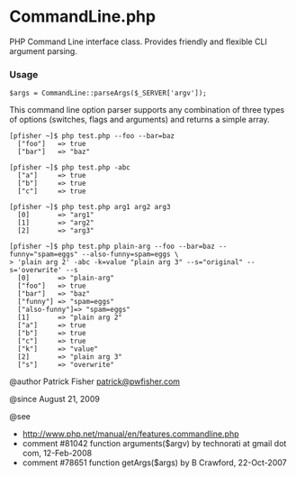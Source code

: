 CommandLine.php
===============

PHP Command Line interface class. Provides friendly and flexible CLI argument parsing.

### Usage

    $args = CommandLine::parseArgs($_SERVER['argv']);

This command line option parser supports any combination of three types
of options (switches, flags and arguments) and returns a simple array.

    [pfisher ~]$ php test.php --foo --bar=baz
      ["foo"]   => true
      ["bar"]   => "baz"

    [pfisher ~]$ php test.php -abc
      ["a"]     => true
      ["b"]     => true
      ["c"]     => true

    [pfisher ~]$ php test.php arg1 arg2 arg3
      [0]       => "arg1"
      [1]       => "arg2"
      [2]       => "arg3"

    [pfisher ~]$ php test.php plain-arg --foo --bar=baz --funny="spam=eggs" --also-funny=spam=eggs \
    > 'plain arg 2' -abc -k=value "plain arg 3" --s="original" --s='overwrite' --s
      [0]       => "plain-arg"
      ["foo"]   => true
      ["bar"]   => "baz"
      ["funny"] => "spam=eggs"
      ["also-funny"]=> "spam=eggs"
      [1]       => "plain arg 2"
      ["a"]     => true
      ["b"]     => true
      ["c"]     => true
      ["k"]     => "value"
      [2]       => "plain arg 3"
      ["s"]     => "overwrite"

@author              Patrick Fisher <patrick@pwfisher.com>

@since               August 21, 2009

@see
* http://www.php.net/manual/en/features.commandline.php
* comment #81042 function arguments($argv) by technorati at gmail dot com, 12-Feb-2008
* comment #78651 function getArgs($args) by B Crawford, 22-Oct-2007
